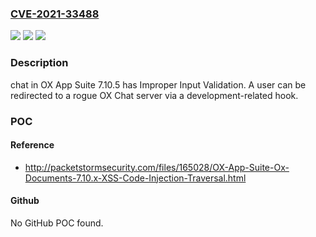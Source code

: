 ### [CVE-2021-33488](https://cve.mitre.org/cgi-bin/cvename.cgi?name=CVE-2021-33488)
![](https://img.shields.io/static/v1?label=Product&message=n%2Fa&color=blue)
![](https://img.shields.io/static/v1?label=Version&message=n%2Fa&color=blue)
![](https://img.shields.io/static/v1?label=Vulnerability&message=n%2Fa&color=brighgreen)

### Description

chat in OX App Suite 7.10.5 has Improper Input Validation. A user can be redirected to a rogue OX Chat server via a development-related hook.

### POC

#### Reference
- http://packetstormsecurity.com/files/165028/OX-App-Suite-Ox-Documents-7.10.x-XSS-Code-Injection-Traversal.html

#### Github
No GitHub POC found.

